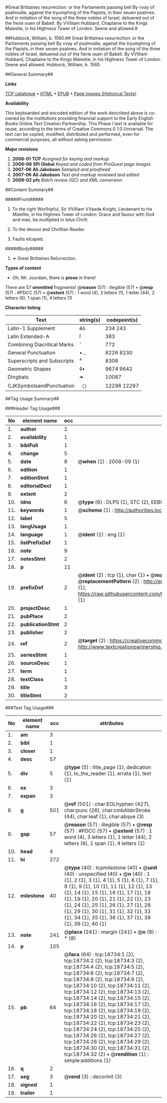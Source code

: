 #Great Brittaines resurrection: or the Parliaments passing bell By vvay of psalmodie, against the tryumphing of the Papists, in their seuen psalmes. And in imitation of the song of the three nobles of Israel, deliuered out of the fierie ouen of Babell. By VVilliam Hubbard, Chaplaine to the Kings Maiestie, in his Highness Tower of London. Seene and allowed.#

##Hubbock, William, b. 1560.##
Great Brittaines resurrection: or the Parliaments passing bell By vvay of psalmodie, against the tryumphing of the Papists, in their seuen psalmes. And in imitation of the song of the three nobles of Israel, deliuered out of the fierie ouen of Babell. By VVilliam Hubbard, Chaplaine to the Kings Maiestie, in his Highness Tower of London. Seene and allowed.
Hubbock, William, b. 1560.

##General Summary##

**Links**

[TCP catalogue](http://www.ota.ox.ac.uk/tcp/)  • 
[HTML](http://tei.it.ox.ac.uk/tcp/Texts-HTML/free/A03/A03778.html)  • 
[EPUB](http://tei.it.ox.ac.uk/tcp/Texts-EPUB/free/A03/A03778.epub) • 
[Page images (Historical Texts)](https://data.historicaltexts.jisc.ac.uk/view?pubId=eebo-99853353e&pageId=eebo-99853353e-18734-1)

**Availability**

This keyboarded and encoded edition of the
	       work described above is co-owned by the institutions
	       providing financial support to the Early English Books
	       Online Text Creation Partnership. This Phase I text is
	       available for reuse, according to the terms of Creative
	       Commons 0 1.0 Universal. The text can be copied,
	       modified, distributed and performed, even for
	       commercial purposes, all without asking permission.

**Major revisions**

1. __2006-01__ __TCP__ *Assigned for keying and markup*
1. __2006-06__ __SPi Global__ *Keyed and coded from ProQuest page images*
1. __2007-06__ __Ali Jakobson__ *Sampled and proofread*
1. __2007-06__ __Ali Jakobson__ *Text and markup reviewed and edited*
1. __2008-02__ __pfs__ *Batch review (QC) and XML conversion*

##Content Summary##

#####Front#####

1. To the right Worſhipful, Sir VVilliam VVaade Knight, Lieutenant to his Maieſtie, in his Highnes Tower of London: Grace and fauour with God and man, be multiplied in Ieſus Chriſt.

1. To the deuout and Chriſtian Reader.

1. Faults eſcaped.

#####Body#####

1. ❧ Great Brittaines Reſurrection.

**Types of content**

  * Oh, Mr. Jourdain, there is **prose** in there!

There are 57 **ommitted** fragments! 
 @__reason__ (57) : illegible (57)  •  @__resp__ (57) : #PDCC (57)  •  @__extent__ (57) : 1 word (4), 3 letters (1), 1 letter (44), 2 letters (6), 1 span (1), 4 letters (1)

**Character listing**


|Text|string(s)|codepoint(s)|
|---|---|---|
|Latin-1 Supplement|êó|234 243|
|Latin Extended-A|ſ|383|
|Combining             Diacritical Marks|̄|772|
|General Punctuation|•…|8226 8230|
|Superscripts             and Subscripts|⁴|8308|
|Geometric Shapes|◊▪|9674 9642|
|Dingbats|❧|10087|
|CJKSymbolsandPunctuation|〈〉|12296 12297|

##Tag Usage Summary##

###Header Tag Usage###

|No|element name|occ|attributes|
|---|---|---|---|
|1.|__author__|2||
|2.|__availability__|1||
|3.|__biblFull__|1||
|4.|__change__|5||
|5.|__date__|8| @__when__ (1) : 2008-09 (1)|
|6.|__edition__|1||
|7.|__editionStmt__|1||
|8.|__editorialDecl__|1||
|9.|__extent__|2||
|10.|__idno__|6| @__type__ (6) : DLPS (1), STC (2), EEBO-CITATION (1), PROQUEST (1), VID (1)|
|11.|__keywords__|1| @__scheme__ (1) : http://authorities.loc.gov/ (1)|
|12.|__label__|5||
|13.|__langUsage__|1||
|14.|__language__|1| @__ident__ (1) : eng (1)|
|15.|__listPrefixDef__|1||
|16.|__note__|9||
|17.|__notesStmt__|2||
|18.|__p__|11||
|19.|__prefixDef__|2| @__ident__ (2) : tcp (1), char (1)  •  @__matchPattern__ (2) : ([0-9\-]+):([0-9IVX]+) (1), (.+) (1)  •  @__replacementPattern__ (2) : http://eebo.chadwyck.com/downloadtiff?vid=$1&page=$2 (1), https://raw.githubusercontent.com/textcreationpartnership/Texts/master/tcpchars.xml#$1 (1)|
|20.|__projectDesc__|1||
|21.|__pubPlace__|2||
|22.|__publicationStmt__|2||
|23.|__publisher__|2||
|24.|__ref__|2| @__target__ (2) : https://creativecommons.org/publicdomain/zero/1.0/ (1), http://www.textcreationpartnership.org/docs/. (1)|
|25.|__seriesStmt__|1||
|26.|__sourceDesc__|1||
|27.|__term__|1||
|28.|__textClass__|1||
|29.|__title__|3||
|30.|__titleStmt__|2||


###Text Tag Usage###

|No|element name|occ|attributes|
|---|---|---|---|
|1.|__am__|3||
|2.|__bibl__|1||
|3.|__closer__|1||
|4.|__desc__|57||
|5.|__div__|5| @__type__ (5) : title_page (1), dedication (1), to_the_reader (1), errata (1), text (1)|
|6.|__ex__|3||
|7.|__expan__|3||
|8.|__g__|501| @__ref__ (501) : char:EOLhyphen (427), char:punc (26), char:cmbAbbrStroke (44), char:leaf (1), char:abque (3)|
|9.|__gap__|57| @__reason__ (57) : illegible (57)  •  @__resp__ (57) : #PDCC (57)  •  @__extent__ (57) : 1 word (4), 3 letters (1), 1 letter (44), 2 letters (6), 1 span (1), 4 letters (1)|
|10.|__head__|4||
|11.|__hi__|272||
|12.|__milestone__|40| @__type__ (40) : tcpmilestone (40)  •  @__unit__ (40) : unspecified (40)  •  @__n__ (40) : 1 (1), 2 (1), 3 (1), 4 (1), 5 (1), 6 (1), 7 (1), 8 (1), 9 (1), 10 (1), 11 (1), 12 (1), 13 (1), 14 (1), 15 (1), 16 (1), 17 (1), 18 (1), 19 (1), 20 (1), 21 (1), 22 (1), 23 (1), 24 (1), 25 (1), 26 (1), 27 (1), 28 (1), 29 (1), 30 (1), 31 (1), 32 (1), 33 (1), 34 (1), 35 (1), 36 (1), 37 (1), 38 (1), 39 (1), 40 (1)|
|13.|__note__|241| @__place__ (241) : margin (241)  •  @__n__ (8) : * (8)|
|14.|__p__|105||
|15.|__pb__|64| @__facs__ (64) : tcp:18734:1 (2), tcp:18734:2 (2), tcp:18734:3 (2), tcp:18734:4 (2), tcp:18734:5 (2), tcp:18734:6 (2), tcp:18734:7 (2), tcp:18734:8 (2), tcp:18734:9 (2), tcp:18734:10 (2), tcp:18734:11 (2), tcp:18734:12 (2), tcp:18734:13 (2), tcp:18734:14 (2), tcp:18734:15 (2), tcp:18734:16 (2), tcp:18734:17 (2), tcp:18734:18 (2), tcp:18734:19 (2), tcp:18734:20 (2), tcp:18734:21 (2), tcp:18734:22 (2), tcp:18734:23 (2), tcp:18734:24 (2), tcp:18734:25 (2), tcp:18734:26 (2), tcp:18734:27 (2), tcp:18734:28 (2), tcp:18734:29 (2), tcp:18734:30 (2), tcp:18734:31 (2), tcp:18734:32 (2)  •  @__rendition__ (1) : simple:additions (1)|
|16.|__q__|2||
|17.|__seg__|3| @__rend__ (3) : decorInit (3)|
|18.|__signed__|1||
|19.|__trailer__|1||
